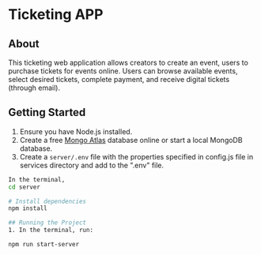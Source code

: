 # Ticketing APP

## About

This ticketing web application allows creators to create an event, users to purchase tickets for events online. Users can browse available events, select desired tickets, complete payment, and receive digital tickets (through email).

## Getting Started

1. Ensure you have Node.js installed.
2. Create a free [Mongo Atlas](https://www.mongodb.com/atlas/database) database online or start a local MongoDB database.
3. Create a `server/.env` file with the properties specified in config.js file in services directory and add to the ".env" file.

```sh
In the terminal,
cd server

# Install dependencies
npm install

## Running the Project
1. In the terminal, run:

npm run start-server
```
